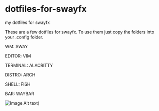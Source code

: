 # dotfiles-for-swayfx
my dotfiles for swayfx



These are a few dotfiles for swayfx. To use them just copy the folders into your .config folder.

WM: SWAY

EDITOR: VIM

TERMINAL: ALACRITTY

DISTRO: ARCH

SHELL: FISH

BAR: WAYBAR


![Image Alt text](/images/img.jpg "Preview"))
